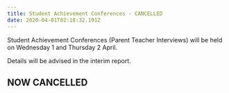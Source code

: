```yaml
---
title: Student Achievement Conferences - CANCELLED
date: 2020-04-01T02:18:32.191Z
---
```

Student Achievement Conferences (Parent Teacher Interviews) will be held on Wednesday 1 and Thursday 2 April.  

Details will be advised in the interim report.  

## NOW CANCELLED
